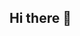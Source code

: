 ## Hi there 👋

<!--
**XieYan08242031/XieYan08242031** is a ✨ _special_ ✨ repository because its `README.md` (this file) appears on your GitHub profile.

Here are some ideas to get you started:

>study
- 🌱 I’m currently learning ...
- 👯 I’m looking to collaborate on ...
- 🤔 I’m looking for help with ...
- 💬 Ask me about ...
- 📫 How to reach me: ...
- 😄 Pronouns: ...
- ⚡ Fun fact: ...
-->
